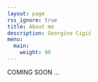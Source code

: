 ```yaml
---
layout: page
rss_ignore: true
title: About me
description: Georgine Cigić
menu:
  main:
    weight: 90
---
```


COMING SOON ...